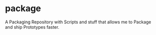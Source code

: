 # package
A Packaging Repository with Scripts and stuff that allows me to Package and ship Prototypes faster.
